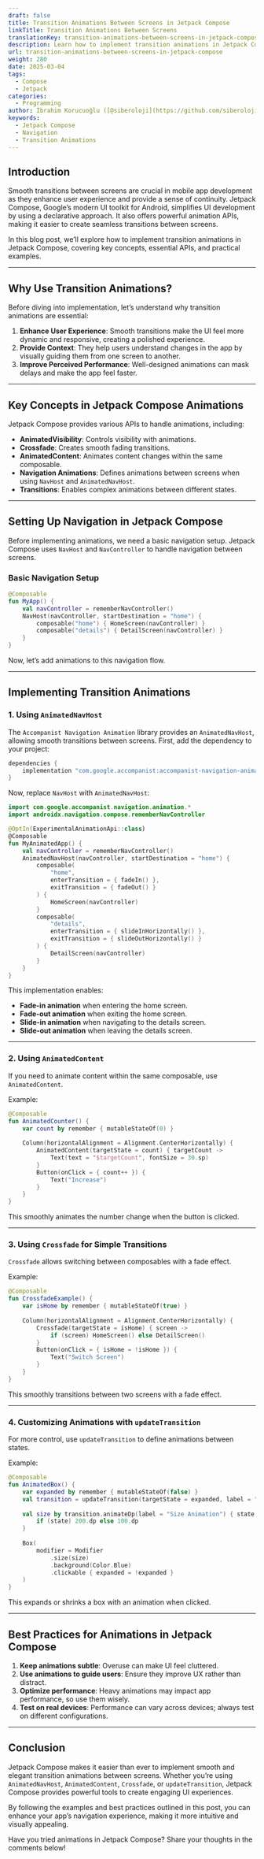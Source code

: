 ```yaml
---
draft: false
title: Transition Animations Between Screens in Jetpack Compose
linkTitle: Transition Animations Between Screens
translationKey: transition-animations-between-screens-in-jetpack-compose
description: Learn how to implement transition animations in Jetpack Compose to create smooth transitions between screens.
url: transition-animations-between-screens-in-jetpack-compose
weight: 280
date: 2025-03-04
tags:
  - Compose
  - Jetpack
categories:
  - Programming
author: İbrahim Korucuoğlu ([@siberoloji](https://github.com/siberoloji))
keywords:
  - Jetpack Compose
  - Navigation
  - Transition Animations
---
```

## Introduction

Smooth transitions between screens are crucial in mobile app development as they enhance user experience and provide a sense of continuity. Jetpack Compose, Google’s modern UI toolkit for Android, simplifies UI development by using a declarative approach. It also offers powerful animation APIs, making it easier to create seamless transitions between screens.

In this blog post, we’ll explore how to implement transition animations in Jetpack Compose, covering key concepts, essential APIs, and practical examples.

---

## Why Use Transition Animations?

Before diving into implementation, let’s understand why transition animations are essential:

1. **Enhance User Experience**: Smooth transitions make the UI feel more dynamic and responsive, creating a polished experience.
2. **Provide Context**: They help users understand changes in the app by visually guiding them from one screen to another.
3. **Improve Perceived Performance**: Well-designed animations can mask delays and make the app feel faster.

---

## Key Concepts in Jetpack Compose Animations

Jetpack Compose provides various APIs to handle animations, including:

- **AnimatedVisibility**: Controls visibility with animations.
- **Crossfade**: Creates smooth fading transitions.
- **AnimatedContent**: Animates content changes within the same composable.
- **Navigation Animations**: Defines animations between screens when using `NavHost` and `AnimatedNavHost`.
- **Transitions**: Enables complex animations between different states.

---

## Setting Up Navigation in Jetpack Compose

Before implementing animations, we need a basic navigation setup. Jetpack Compose uses `NavHost` and `NavController` to handle navigation between screens.

### Basic Navigation Setup

```kotlin
@Composable
fun MyApp() {
    val navController = rememberNavController()
    NavHost(navController, startDestination = "home") {
        composable("home") { HomeScreen(navController) }
        composable("details") { DetailScreen(navController) }
    }
}
```

Now, let’s add animations to this navigation flow.

---

## Implementing Transition Animations

### 1. Using `AnimatedNavHost`

The `Accompanist Navigation Animation` library provides an `AnimatedNavHost`, allowing smooth transitions between screens. First, add the dependency to your project:

```gradle
dependencies {
    implementation "com.google.accompanist:accompanist-navigation-animation:0.32.0"
}
```

Now, replace `NavHost` with `AnimatedNavHost`:

```kotlin
import com.google.accompanist.navigation.animation.*
import androidx.navigation.compose.rememberNavController

@OptIn(ExperimentalAnimationApi::class)
@Composable
fun MyAnimatedApp() {
    val navController = rememberNavController()
    AnimatedNavHost(navController, startDestination = "home") {
        composable(
            "home",
            enterTransition = { fadeIn() },
            exitTransition = { fadeOut() }
        ) {
            HomeScreen(navController)
        }
        composable(
            "details",
            enterTransition = { slideInHorizontally() },
            exitTransition = { slideOutHorizontally() }
        ) {
            DetailScreen(navController)
        }
    }
}
```

This implementation enables:

- **Fade-in animation** when entering the home screen.
- **Fade-out animation** when exiting the home screen.
- **Slide-in animation** when navigating to the details screen.
- **Slide-out animation** when leaving the details screen.

---

### 2. Using `AnimatedContent`

If you need to animate content within the same composable, use `AnimatedContent`.

Example:

```kotlin
@Composable
fun AnimatedCounter() {
    var count by remember { mutableStateOf(0) }
    
    Column(horizontalAlignment = Alignment.CenterHorizontally) {
        AnimatedContent(targetState = count) { targetCount ->
            Text(text = "$targetCount", fontSize = 30.sp)
        }
        Button(onClick = { count++ }) {
            Text("Increase")
        }
    }
}
```

This smoothly animates the number change when the button is clicked.

---

### 3. Using `Crossfade` for Simple Transitions

`Crossfade` allows switching between composables with a fade effect.

Example:

```kotlin
@Composable
fun CrossfadeExample() {
    var isHome by remember { mutableStateOf(true) }
    
    Column(horizontalAlignment = Alignment.CenterHorizontally) {
        Crossfade(targetState = isHome) { screen ->
            if (screen) HomeScreen() else DetailScreen()
        }
        Button(onClick = { isHome = !isHome }) {
            Text("Switch Screen")
        }
    }
}
```

This smoothly transitions between two screens with a fade effect.

---

### 4. Customizing Animations with `updateTransition`

For more control, use `updateTransition` to define animations between states.

Example:

```kotlin
@Composable
fun AnimatedBox() {
    var expanded by remember { mutableStateOf(false) }
    val transition = updateTransition(targetState = expanded, label = "Box Animation")
    
    val size by transition.animateDp(label = "Size Animation") { state ->
        if (state) 200.dp else 100.dp
    }
    
    Box(
        modifier = Modifier
            .size(size)
            .background(Color.Blue)
            .clickable { expanded = !expanded }
    )
}
```

This expands or shrinks a box with an animation when clicked.

---

## Best Practices for Animations in Jetpack Compose

1. **Keep animations subtle**: Overuse can make UI feel cluttered.
2. **Use animations to guide users**: Ensure they improve UX rather than distract.
3. **Optimize performance**: Heavy animations may impact app performance, so use them wisely.
4. **Test on real devices**: Performance can vary across devices; always test on different configurations.

---

## Conclusion

Jetpack Compose makes it easier than ever to implement smooth and elegant transition animations between screens. Whether you’re using `AnimatedNavHost`, `AnimatedContent`, `Crossfade`, or `updateTransition`, Jetpack Compose provides powerful tools to create engaging UI experiences.

By following the examples and best practices outlined in this post, you can enhance your app’s navigation experience, making it more intuitive and visually appealing.

Have you tried animations in Jetpack Compose? Share your thoughts in the comments below!
